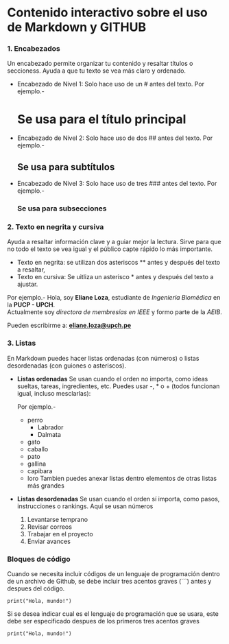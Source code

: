 # Contenido interactivo sobre el uso de Markdown y GITHUB
### 1. Encabezados
Un encabezado permite organizar tu contenido y resaltar títulos o seccioness. Ayuda a que tu texto se vea más claro y ordenado.
- Encabezado de Nivel 1:
  Solo hace uso de un # antes del texto.
  Por ejemplo.-
  # Se usa para el título principal

- Encabezado de Nivel 2:
  Solo hace uso de dos ## antes del texto.
  Por ejemplo.-
  ## Se usa para subtítulos
  
- Encabezado de Nivel 3:
  Solo hace uso de tres ### antes del texto.
  Por ejemplo.-
  ### Se usa para subsecciones

  
### 2. Texto en negrita y cursiva
Ayuda a resaltar información clave y a guiar mejor la lectura. Sirve para que no todo el texto se vea igual y el público capte rápido lo más importante.
- Texto en negrita: se utilizan dos asteriscos ** antes y después del texto a resaltar,
- Texto en cursiva: Se uitliza un asterisco * antes y después del texto a ajustar.
  
Por ejemplo.-
Hola, soy **Eliane Loza**, estudiante de *Ingeniería Biomédica* en la **PUCP - UPCH**.  
Actualmente soy *directora de membresías en IEEE* y formo parte de la *AEIB*.

Pueden escribirme a: [**eliane.loza@upch.pe**](a20213367@pucp.edu.pe)

### 3. Listas
En Markdown puedes hacer listas ordenadas (con números) o listas desordenadas (con guiones o asteriscos).
+ **Listas ordenadas**
  Se usan cuando el orden no importa, como ideas sueltas, tareas, ingredientes, etc.
  Puedes usar -, * o + (todos funcionan igual, incluso mesclarlas):

  Por ejemplo.-
  * perro
    + Labrador
    + Dalmata
  * gato
  * caballo
  + pato
  * gallina
  - capibara
  - loro
  Tambien puedes anexar listas dentro elementos de otras listas más grandes

+ **Listas desordenadas**
  Se usan cuando el orden sí importa, como pasos, instrucciones o rankings. Aquí se usan números
  1. Levantarse temprano
  2. Revisar correos
  4. Trabajar en el proyecto
  5. Enviar avances
     
### Bloques de código
Cuando se necesita incluir códigos de un lenguaje de programación dentro de un archivo de Github, se debe incluir tres acentos graves (```) antes y despues del código.

```
print("Hola, mundo!")
```

Si se desea indicar cual es el lenguaje de programación que se usara, este debe ser especificado despues de los primeros tres acentos graves

```phyton
print("Hola, mundo!")
```
